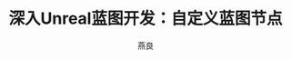 ---
layout: post
title: "深入Unreal蓝图开发：自定义蓝图节点"
author: "燕良"
categories: unreal
tags: [unreal, blueprint]
image:
  path: unreal
  feature: unreal4_cover.jpg
brief: "使用自定义K2Node的方法，实现动态添加输入Pin的蓝图节点。"
---